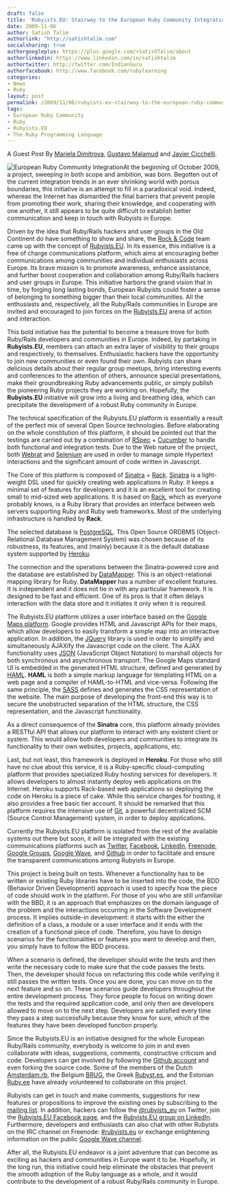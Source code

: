 ```yaml
---
draft: false
title: 'Rubyists.EU: Stairway to the European Ruby Community Integration'
date: 2009-11-06
author: Satish Talim
authorlink: "http://satishtalim.com"
socialsharing: true
authorgoogleplus: https://plus.google.com/+SatishTalim/about
authorlinkedin: https://www.linkedin.com/in/satishtalim
authortwitter: http://twitter.com/IndianGuru
authorfacebook: http://www.facebook.com/rubylearning
categories:
- News
- Ruby
layout: post
permalink: /2009/11/06/rubyists-eu-stairway-to-the-european-ruby-community-integration/
tags:
- European Ruby Community
- Ruby
- Rubyists.EU
- The Ruby Programming Language
---
```

A Guest Post By [Mariela Dimitrova](http://twitter.com/dream_warrior),
[Gustavo Malamud](http://twitter.com/gusma) and [Javier
Cicchelli](http://twitter.com/monsieur_rock).<!--more-->

![European Ruby Community
Integration](http://rubylearning.com/images/EULogo.png "European Ruby Community Integration")At
the beginning of October 2009, a project, sweeping in both scope and
ambition, was born. Begotten out of the current integration trends in an
ever shrinking world with porous boundaries, this initiative is an
attempt to fill in a paradoxical void. Indeed, whereas the Internet has
dismantled the final barriers that prevent people from promoting their
work, sharing their knowledge, and cooperating with one another, it
still appears to be quite difficult to establish better communication
and keep in touch with Rubyists in Europe.

Driven by the idea that Ruby/Rails hackers and user groups in the Old
Continent do have something to show and share, the [Rock &
Code](http://rock-n-code.com/) team came up with the concept of
[Rubyists.EU](http://rubyists.eu/). In its essence, this initiative is a
free of charge communications platform, which aims at encouraging better
communications among communities and individual enthusiasts across
Europe. Its brave mission is to promote awareness, enhance assistance,
and further boost cooperation and collaboration among Ruby/Rails hackers
and user groups in Europe. This initiative harbors the grand vision that
in time, by forging long lasting bonds, European Rubyists could foster a
sense of belonging to something bigger than their local communities. All
the enthusiasts and, respectively, all the Ruby/Rails communities in
Europe are invited and encouraged to join forces on the
[Rubyists.EU](http://rubyists.eu/) arena of action and interaction.

This bold initiative has the potential to become a treasure trove for
both Ruby/Rails developers and communities in Europe. Indeed, by
partaking in **Rubyists.EU**, members can attach an extra layer of
visibility to their groups and respectively, to themselves. Enthusiastic
hackers have the opportunity to join new communities or even found their
own. Rubyists can share delicious details about their regular group
meetups, bring interesting events and conferences to the attention of
others, announce special presentations, make their groundbreaking Ruby
advancements public, or simply publish the pioneering Ruby projects they
are working on. Hopefully, the **Rubyists.EU** initiative will grow into
a living and breathing idea, which can precipitate the development of a
robust Ruby community in Europe.

The technical specification of the Rubyists.EU platform is essentially a
result of the perfect mix of several Open Source technologies. Before
elaborating on the whole constitution of this platform, it should be
pointed out that the testings are carried out by a combination of
[RSpec](http://rspec.info/) + [Cucumber](http://cukes.info/) to handle
both functional and integration tests. Due to the Web nature of the
project, both [Webrat](http://wiki.github.com/brynary/webrat) and
[Selenium](http://selenium.rubyforge.org/) are used in order to manage
simple Hypertext interactions and the significant amount of code written
in Javascript.

The Core of this platform is composed of
[Sinatra](http://www.sinatrarb.com/) +
[Rack](http://rack.rubyforge.org/). [Sinatra](http://www.sinatrarb.com/)
is a light-weight DSL used for quickly creating web applications in
Ruby. It keeps a minimal set of features for developers and it is an
excellent tool for creating small to mid-sized web applications. It is
based on [Rack](http://rack.rubyforge.org/), which as everyone probably
knows, is a Ruby library that provides an interface between web servers
supporting Ruby and Ruby web frameworks. Most of the underlying
infrastructure is handled by **Rack**.

The selected database is [PostgreSQL](http://www.postgresql.org/). This
Open Source ORDBMS (Object-Relational Database Management System) was
chosen because of its robustness, its features, and (mainly) because it
is the default database system supported by
[Heroku](http://www.heroku.com/).

The connection and the operations between the Sinatra-powered core and
the database are established by [DataMapper](http://datamapper.org/).
This is an object-relational mapping library for Ruby. **DataMapper**
has a number of excellent features. It is independent and it does not
tie in with any particular framework. It is designed to be fast and
efficient. One of its pros is that it often delays interaction with the
data store and it initiates it only when it is required.

The Rubyists.EU platform utilizes a user interface based on the [Google
Maps platform](http://code.google.com/apis/maps/). Google provides HTML
and Javascript APIs for their maps, which allow developers to easily
transform a simple map into an interactive application. In addition, the
[JQuery](http://jquery.com/) library is used in order to simplify and
simultaneously AJAXify the Javascript code on the client. The AJAX
functionality uses [JSON](http://json.org/) (JavaScript Object Notation)
to marshall objects for both synchronous and asynchronous transport. The
Google Maps standard UI is embedded in the generated HTML structure,
defined and generated by [HAML](http://haml-lang.com/). **HAML** is both
a simple markup language for templating HTML on a web page and a
compiler of HAML-to-HTML and vice-versa. Following the same principle,
the [SASS](http://sass-lang.com/) defines and generates the CSS
representation of the website. The main purpose of developing the
front-end this way is to secure the unobstructed separation of the HTML
structure, the CSS representation, and the Javascript functionality.

As a direct consequence of the **Sinatra** core, this platform already
provides a RESTful API that allows our platform to interact with any
existent client or system. This would allow both developers and
communities to integrate its functionality to their own websites,
projects, applications, etc.

Last, but not least, this framework is deployed in **Heroku**. For those
who still have no clue about this service, it is a Ruby-specific
cloud-computing platform that provides specialized Ruby hosting services
for developers. It allows developers to almost instantly deploy web
applications on the Internet. Heroku supports Rack-based web
applications so deploying the code on Heroku is a piece of cake. While
this service charges for hosting, it also provides a free basic tier
account. It should be remarked that this platform requires the intensive
use of [Git](http://git-scm.com/), a powerful decentralized SCM (Source
Control Management) system, in order to deploy applications.

Currently the Rubyists.EU platform is isolated from the rest of the
available systems out there but soon, it will be integrated with the
existing communications platforms such as
[Twitter](http://twitter.com/), [Facebook](http://www.facebook.com/),
[LinkedIn](http://www.linkedin.com/), [Freenode](http://freenode.net/),
[Google Groups](http://groups.google.com/), [Google
Wave](http://wave.google.com/), and [Github](http://github.com/) in
order to facilitate and ensure the transparent communications among
Rubyists in Europe.

This project is being built on tests. Whenever a functionality has to be
written or existing Ruby libraries have to be inserted into the code,
the BDD (Behavior Driven Development) approach is used to specify how
the piece of code should work in the platform. For those of you who are
still unfamiliar with the BBD, it is an approach that emphasizes on the
domain language of the problem and the interactions occurring in the
Software Development process. It implies outside-in development: it
starts with the either the definition of a class, a module or a user
interface and it ends with the creation of a functional piece of code.
Therefore, you have to design scenarios for the functionalities or
features you want to develop and then, you simply have to follow the BDD
process.

When a scenario is defined, the developer should write the tests and
then write the necessary code to make sure that the code passes the
tests. Then, the developer should focus on refactoring this code while
verifying it still passes the written tests. Once you are done, you can
move on to the next feature and so on. These scenarios guide developers
throughout the entire development process. They force people to focus on
writing down the tests and the required application code, and only then
are developers allowed to move on to the next step. Developers are
satisfied every time they pass a step successfully because they know for
sure, which of the features they have been developed function properly.

Since the Rubyists.EU is an initiative designed for the whole European
Ruby/Rails community, everybody is welcome to join in and even
collaborate with ideas, suggestions, comments, constructive criticism
and code. Developers can get involved by following the [Github
account](http://github.com/rock-n-code/rubyists.eu) and even forking the
source code. Some of the members of the Dutch
[Amsterdam.rb](http://amsterdam-rb.org/), the Belgium
[BRUG](http://wiki.rubyist.be/wiki/show/HomePage), the Greek
[Rubyst.es](http://rubyst.es/), and the Estonian
[Ruby.ee](http://www.ruby.ee/) have already volunteered to collaborate
on this project.

Rubyists can get in touch and make comments, suggestions for new
features or propositions to improve the existing ones by subscribing to
the [mailing list](http://groups.google.com/group/rubyists-eu). In
addition, hackers can follow the
[@rubyists\_eu](http://twitter.com/rubyists_eu) on Twitter, join the
[Rubyists.EU Facebook
page](http://www.facebook.com/pages/Europe/RubyistsEU/188196555796), and
the [Rubyists.EU group on
LinkedIn](http://http://www.linkedin.com/groups?gid=2400973).
Furthermore, developers and enthusiasts can also chat with other
Rubyists on the IRC channel on Freenode:
[#rubyists.eu](irc://irc.freenode.net/rubyists.eu) or exchange
enlightening information on the public [Google Wave
channel](https://wave.google.com/wave/?pli=1#restored:wave:googlewave.com!w%252Ba39S3saqF).

After all, the Rubyists.EU endeavor is a joint adventure that can become
as exciting as hackers and communities in Europe want it to be.
Hopefully, in the long run, this initiative could help eliminate the
obstacles that prevent the smooth adoption of the Ruby language as a
whole, and it would contribute to the development of a robust Ruby/Rails
community in Europe.

